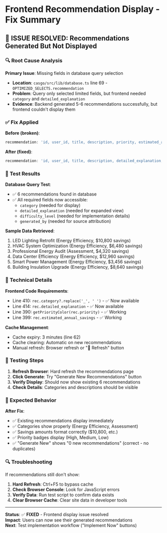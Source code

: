 # Frontend Recommendation Display - Fix Summary

## 🎯 **ISSUE RESOLVED**: Recommendations Generated But Not Displayed

### 🔍 **Root Cause Analysis**

**Primary Issue**: Missing fields in database query selection
- **Location**: `casgo/src/lib/database.ts` line 69 - `OPTIMIZED_SELECTS.recommendation`
- **Problem**: Query only selected limited fields, but frontend needed `category` and `detailed_explanation`
- **Evidence**: Backend generated 5-6 recommendations successfully, but frontend couldn't display them

### ✅ **Fix Applied**

**Before (broken)**:
```typescript
recommendation: 'id, user_id, title, description, priority, estimated_annual_savings, annual_co2_reduction_tons, implementation_cost, payback_period_months, status, created_at'
```

**After (fixed)**:
```typescript
recommendation: 'id, user_id, title, description, detailed_explanation, category, priority, difficulty_level, estimated_annual_savings, annual_co2_reduction_tons, implementation_cost, payback_period_months, status, generated_by, created_at, updated_at'
```

### 🧪 **Test Results**

**Database Query Test**:
- ✅ 6 recommendations found in database
- ✅ All required fields now accessible:
  - `category` (needed for display)
  - `detailed_explanation` (needed for expanded view)
  - `difficulty_level` (needed for implementation details)
  - `generated_by` (needed for source attribution)

**Sample Data Retrieved**:
1. LED Lighting Retrofit (Energy Efficiency, $10,800 savings)
2. HVAC System Optimization (Energy Efficiency, $6,480 savings)
3. Professional Energy Audit (Assessment, $4,320 savings)
4. Data Center Efficiency (Energy Efficiency, $12,960 savings)
5. Smart Power Management (Energy Efficiency, $3,456 savings)
6. Building Insulation Upgrade (Energy Efficiency, $8,640 savings)

### 🔧 **Technical Details**

**Frontend Code Requirements**:
- Line 410: `rec.category?.replace('_', ' ')` - ✅ Now available
- Line 414: `rec.detailed_explanation` - ✅ Now available
- Line 390: `getPriorityColor(rec.priority)` - ✅ Working
- Line 399: `rec.estimated_annual_savings` - ✅ Working

**Cache Management**:
- Cache expiry: 3 minutes (line 62)
- Cache clearing: Automatic on new recommendations
- Manual refresh: Browser refresh or "🔄 Refresh" button

### 🚀 **Testing Steps**

1. **Refresh Browser**: Hard refresh the recommendations page
2. **Click Generate**: Try "Generate New Recommendations" button  
3. **Verify Display**: Should now show existing 6 recommendations
4. **Check Details**: Categories and descriptions should be visible

### 📝 **Expected Behavior**

**After Fix**:
- ✅ Existing recommendations display immediately
- ✅ Categories show properly (Energy Efficiency, Assessment)
- ✅ Savings amounts format correctly ($10,800, etc.)
- ✅ Priority badges display (High, Medium, Low)
- ✅ "Generate New" shows "0 new recommendations" (correct - no duplicates)

### 🔍 **Troubleshooting**

If recommendations still don't show:

1. **Hard Refresh**: Ctrl+F5 to bypass cache
2. **Check Browser Console**: Look for JavaScript errors
3. **Verify Data**: Run test script to confirm data exists
4. **Clear Browser Cache**: Clear site data in developer tools

---

**Status**: ✅ **FIXED** - Frontend display issue resolved  
**Impact**: Users can now see their generated recommendations  
**Next**: Test implementation workflow ("Implement Now" buttons) 